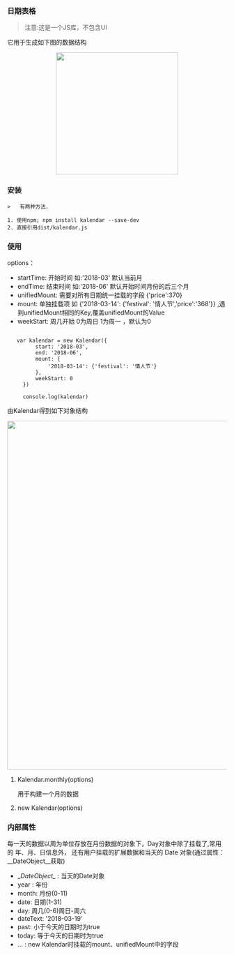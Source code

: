 ### 日期表格

> 注意:这是一个JS库，不包含UI

它用于生成如下图的数据结构

<p align="center"><img src="https://raw.githubusercontent.com/loadchange/kalendar/master/preview.png" width="280"></p>


### 安装

    >   有两种方法，

    1. 使用npm; npm install kalendar --save-dev
    2. 直接引用dist/kalendar.js

### 使用

options：

   -    startTime: 开始时间 如:'2018-03' 默认当前月
   -    endTime: 结束时间 如:'2018-06' 默认开始时间月份的后三个月
   -    unifiedMount: 需要对所有日期统一挂载的字段 {'price':370}
   -    mount: 单独挂载项 如 {'2018-03-14': {'festival': '情人节','price':'368'}} ,遇到unifiedMount相同的Key,覆盖unifiedMount的Value
   -    weekStart: 周几开始 0为周日 1为周一 ，默认为0

   ```

      var kalendar = new Kalendar({
            start: '2018-03',
            end: '2018-06',
            mount: {
                '2018-03-14': {'festival': '情人节'}
            },
            weekStart: 0
        })

        console.log(kalendar)
   ```

   由Kalendar得到如下对象结构

   <p align="center"><img src="https://raw.githubusercontent.com/loadchange/kalendar/master/output.png" width="800"></p>

1. Kalendar.monthly(options)

   用于构建一个月的数据

2. new Kalendar(options)


### 内部属性

   每一天的数据以周为单位存放在月份数据的对象下，Day对象中除了挂载了,常用的 年、月、日信息外，
   还有用户挂载的扩展数据和当天的 Date 对象(通过属性：\__DateObject\__获取)

   - \__DateObject\__ : 当天的Date对象
   - year : 年份
   - month: 月份(0-11)
   - date: 日期(1-31)
   - day: 周几(0-6)周日-周六
   - dateText: '2018-03-19'
   - past: 小于今天的日期时为true
   - today: 等于今天的日期时为true
   - ... : new Kalendar时挂载的mount、unifiedMount中的字段

